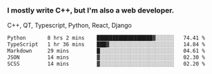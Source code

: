 <h3>I mostly write C++, but I'm also a web developer.</h3>
<p>C++, QT, Typescript, Python, React, Django</p>

<!--START_SECTION:waka-->

```txt
Python       8 hrs 2 mins    ██████████████████▓░░░░░░   74.41 %
TypeScript   1 hr 36 mins    ███▓░░░░░░░░░░░░░░░░░░░░░   14.84 %
Markdown     29 mins         █░░░░░░░░░░░░░░░░░░░░░░░░   04.61 %
JSON         14 mins         ▓░░░░░░░░░░░░░░░░░░░░░░░░   02.30 %
SCSS         14 mins         ▓░░░░░░░░░░░░░░░░░░░░░░░░   02.20 %
```

<!--END_SECTION:waka-->
